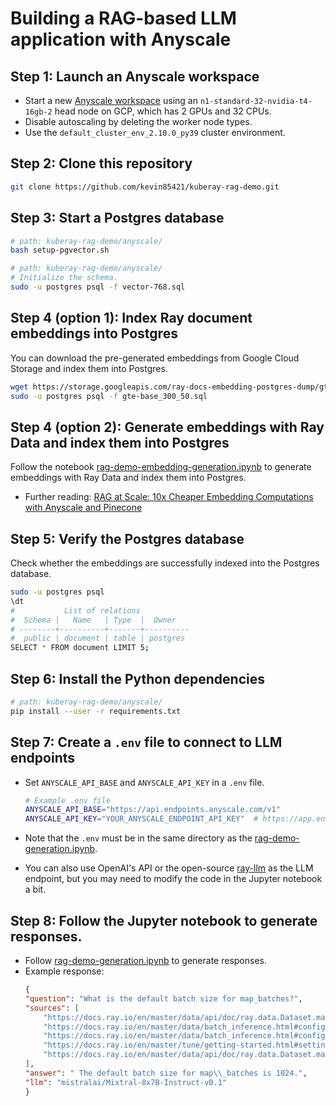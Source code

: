 # Building a RAG-based LLM application with Anyscale

## Step 1: Launch an Anyscale workspace

* Start a new [Anyscale workspace](https://docs.anyscale.com/get-started) using an `n1-standard-32-nvidia-t4-16gb-2` head node on GCP, which has 2 GPUs and 32 CPUs.
* Disable autoscaling by deleting the worker node types.
* Use the `default_cluster_env_2.10.0_py39` cluster environment.

## Step 2: Clone this repository

```bash
git clone https://github.com/kevin85421/kuberay-rag-demo.git
```

## Step 3: Start a Postgres database

```bash
# path: kuberay-rag-demo/anyscale/
bash setup-pgvector.sh

# path: kuberay-rag-demo/anyscale/
# Initialize the schema.
sudo -u postgres psql -f vector-768.sql
```

## Step 4 (option 1): Index Ray document embeddings into Postgres

You can download the pre-generated embeddings from Google Cloud Storage and index them into Postgres.

```bash
wget https://storage.googleapis.com/ray-docs-embedding-postgres-dump/gte-base_300_50.sql
sudo -u postgres psql -f gte-base_300_50.sql
```

## Step 4 (option 2): Generate embeddings with Ray Data and index them into Postgres

Follow the notebook [rag-demo-embedding-generation.ipynb](rag-demo-embedding-generation.ipynb) to generate embeddings with Ray Data and index them into Postgres.

* Further reading: [RAG at Scale: 10x Cheaper Embedding Computations with Anyscale and Pinecone](https://www.anyscale.com/blog/rag-at-scale-10x-cheaper-embedding-computations-with-anyscale-and-pinecone)

## Step 5: Verify the Postgres database

Check whether the embeddings are successfully indexed into the Postgres database.

```bash
sudo -u postgres psql
\dt
#           List of relations
#  Schema |   Name   | Type  |  Owner   
# --------+----------+-------+----------
#  public | document | table | postgres
SELECT * FROM document LIMIT 5;
```

## Step 6: Install the Python dependencies

```bash
# path: kuberay-rag-demo/anyscale/
pip install --user -r requirements.txt
```

## Step 7: Create a `.env` file to connect to LLM endpoints

* Set `ANYSCALE_API_BASE` and `ANYSCALE_API_KEY` in a `.env` file.
  ```sh
  # Example .env file
  ANYSCALE_API_BASE="https://api.endpoints.anyscale.com/v1"
  ANYSCALE_API_KEY="YOUR_ANYSCALE_ENDPOINT_API_KEY"  # https://app.endpoints.anyscale.com/credentials
  ```

* Note that the `.env` must be in the same directory as the [rag-demo-generation.ipynb](rag-demo-generation.ipynb).
* You can also use OpenAI's API or the open-source [ray-llm](https://github.com/ray-project/ray-llm) as the LLM endpoint, but you may need to modify the code in the Jupyter notebook a bit.


## Step 8: Follow the Jupyter notebook to generate responses.

* Follow [rag-demo-generation.ipynb](rag-demo-generation.ipynb) to generate responses.
* Example response:
    ```json
    {
    "question": "What is the default batch size for map_batches?",
    "sources": [
        "https://docs.ray.io/en/master/data/api/doc/ray.data.Dataset.map_batches.html#ray-data-dataset-map-batches",
        "https://docs.ray.io/en/master/data/batch_inference.html#configuring-batch-size",
        "https://docs.ray.io/en/master/data/batch_inference.html#configuring-batch-size",
        "https://docs.ray.io/en/master/tune/getting-started.html#setting-up-a-tuner-for-a-training-run-with-tune",
        "https://docs.ray.io/en/master/data/api/doc/ray.data.Dataset.map_batches.html#ray-data-dataset-map-batches"
    ],
    "answer": " The default batch size for map\\_batches is 1024.",
    "llm": "mistralai/Mixtral-8x7B-Instruct-v0.1"
    }
    ```